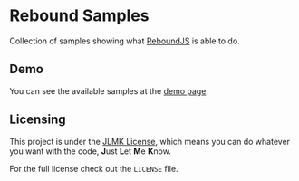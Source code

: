 # Rebound Samples

Collection of samples showing what [ReboundJS](https://github.com/facebook/rebound-js) is able to do.

## Demo

You can see the available samples at the [demo page](http://igor9silva.github.io/rebound-samples/).

## Licensing

This project is under the [JLMK License](https://github.com/igor9silva/JLMK-License), which means you can do whatever you want with the code, **J**ust **L**et **M**e **K**now.

For the full license check out the `LICENSE` file.
